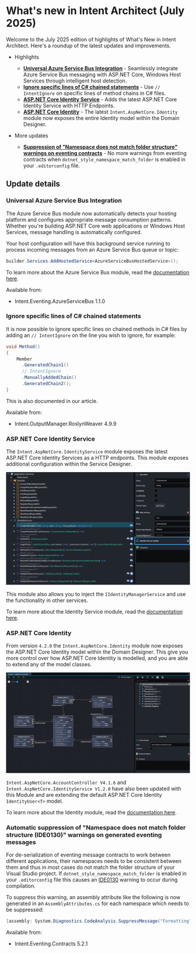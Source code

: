 # What's new in Intent Architect (July 2025)

Welcome to the July 2025 edition of highlights of What's New in Intent Architect. Here's a roundup of the latest updates and improvements.

- Highlights
  - **[Universal Azure Service Bus Integration](#universal-azure-service-bus-integration)** - Seamlessly integrate Azure Service Bus messaging with ASP.NET Core, Windows Host Services through intelligent host detection.
  - **[Ignore specific lines of C# chained statements](#ignore-specific-lines-of-c-chained-statements)** - Use `// IntentIgnore` on specific lines of method chains in C# files.
  - **[ASP.NET Core Identity Service](#aspnet-core-identity-service)** - Adds the latest ASP.NET Core Identity Service with HTTP Endpoints.
  - **[ASP.NET Core Identity](#aspnet-core-identity)** - The latest `Intent.AspNetCore.Identity` module now exposes the entire Identity model within the Domain Designer.

- More updates
  - **[Suppression of "Namespace does not match folder structure" warnings on eventing contracts](#automatic-suppression-of-namespace-does-not-match-folder-structure-ide0130-warnings-on-generated-eventing-messages)** - No more warnings from eventing contracts when `dotnet_style_namespace_match_folder` is enabled in your `.editorconfig` file.

## Update details

### Universal Azure Service Bus Integration

The Azure Service Bus module now automatically detects your hosting platform and configures appropriate message consumption patterns. Whether you're building ASP.NET Core web applications or Windows Host Services, message handling is automatically configured.

Your host configuration will have this background service running to process incoming messages from an Azure Service Bus queue or topic:

```csharp
builder.Services.AddHostedService<AzureServiceBusHostedService>();
```

To learn more about the Azure Service Bus module, read the [documentation here](https://docs.intentarchitect.com/articles/modules-dotnet/intent-eventing-azureservicebus/intent-eventing-azureservicebus.html).

Available from:

- Intent.Eventing.AzureServiceBus 1.1.0

### Ignore specific lines of C# chained statements

It is now possible to ignore specific lines on chained methods in C# files by adding an `// IntentIgnore` on the line you wish to ignore, for example:

```csharp
void Method()
{
    Member
      .GeneratedChain1()
      // IntentIgnore
      .ManuallyAddedChain()
      .GeneratedChain2();
}
```

This is also documented in our [](xref:application-development.code-weaving-and-generation.about-code-management-csharp#method-chains) article.

Available from:

- Intent.OutputManager.RoslynWeaver 4.9.9

### ASP.NET Core Identity Service

The `Intent.AspNetCore.IdentityService` module exposes the latest ASP.NET Core Identity Services as a HTTP endpoints. This module exposes additional configuration within the Service Designer.

![Service Desginer](images/identity-service-service-designer.png)

This module also allows you to inject the `IIdentityManagerService` and use the functionality in other services.

To learn more about the Identity Service module, read the [documentation here](https://docs.intentarchitect.com/articles/modules-dotnet/intent-aspnetcore-identityservice/intent-aspnetcore-identityservice.html).

### ASP.NET Core Identity

From version `4.2.0` the `Intent.AspNetCore.Identity` module now exposes the ASP.NET Core Identity model within the Domain Designer. This give you more control over how ASP.NET Core Identity is modelled, and you are able to extend any of the model classes.

![Domain Desginer](images/identity-domain-designer.png)

`Intent.AspNetCore.AccountController V4.1.6` and `Intent.AspNetCore.IdentityService V1.2.0` have also been updated with this Module and are extending the default ASP.NET Core Identity `IdentityUser<T>` model.

To learn more about the Identity module, read the [documentation here](https://docs.intentarchitect.com/articles/modules-dotnet/intent-aspnetcore-identity/intent-aspnetcore-identity.html).

### Automatic suppression of "Namespace does not match folder structure (IDE0130)" warnings on generated eventing messages

For de-serialization of eventing message contracts to work between different applications, their namespaces needs to be consistent between them and thus in most cases do not match the folder structure of your Visual Studio project. If `dotnet_style_namespace_match_folder` is enabled in your `.editorconfig` file this causes an [IDE0130](https://learn.microsoft.com/dotnet/fundamentals/code-analysis/style-rules/ide0130) warning to occur during compilation.

To suppress this warning, an assembly attribute like the following is now generated in an `AssemblyAttributes.cs` for each namespace which needs to be suppressed:

```csharp
[assembly: System.Diagnostics.CodeAnalysis.SuppressMessage("Formatting", "IDE0130:Namespace does not match folder structure.", Justification = "Message namespaces need to consistent between applications for deserialization to work", Scope = "namespaceanddescendants", Target = "<namespace>")]
```

Available from:

- Intent.Eventing.Contracts 5.2.1
